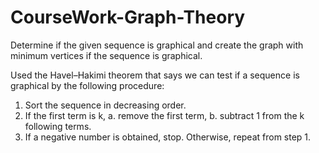 # CourseWork-Graph-Theory
Determine if the given sequence is graphical and create the graph with minimum vertices if the sequence is graphical.

Used the Havel–Hakimi theorem that says we can test if a sequence is graphical by the following procedure:

1. Sort the sequence in decreasing order.
2. If the first term is k,
      a. remove the first term,
      b. subtract 1 from the k following terms.
3. If a negative number is obtained, stop. Otherwise, repeat from step 1. 
